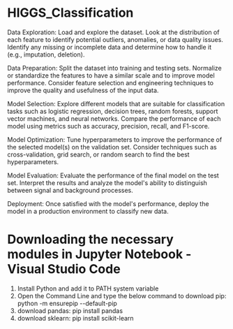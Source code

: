 # HIGGS_Classification

Data Exploration: Load and explore the dataset. Look at the distribution of each feature to identify potential outliers, anomalies, or data quality issues. Identify any missing or incomplete data and determine how to handle it (e.g., imputation, deletion).

Data Preparation: Split the dataset into training and testing sets. Normalize or standardize the features to have a similar scale and to improve model performance. Consider feature selection and engineering techniques to improve the quality and usefulness of the input data.

Model Selection: Explore different models that are suitable for classification tasks such as logistic regression, decision trees, random forests, support vector machines, and neural networks. Compare the performance of each model using metrics such as accuracy, precision, recall, and F1-score.

Model Optimization: Tune hyperparameters to improve the performance of the selected model(s) on the validation set. Consider techniques such as cross-validation, grid search, or random search to find the best hyperparameters.

Model Evaluation: Evaluate the performance of the final model on the test set. Interpret the results and analyze the model's ability to distinguish between signal and background processes.

Deployment: Once satisfied with the model's performance, deploy the model in a production environment to classify new data.

# Downloading the necessary modules in Jupyter Notebook - Visual Studio Code
1. Install Python and add it to PATH system variable
2. Open the Command Line and type the below command to download pip: python -m ensurepip --default-pip 
3. download pandas: pip install pandas
4. download sklearn: pip install scikit-learn
